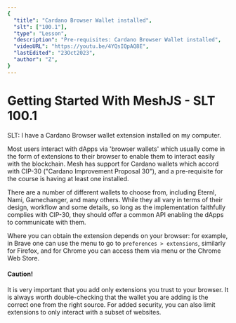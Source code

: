 ```yaml
---
{
  "title": "Cardano Browser Wallet installed",
  "slt": ["100.1"],
  "type": "Lesson",
  "description": "Pre-requisites: Cardano Browser Wallet installed",
  "videoURL": "https://youtu.be/4YQsIQpAQ8E",
  "lastEdited": "23Oct2023",
  "author": "Z",
}
---
```


# Getting Started With MeshJS - SLT 100.1

SLT: I have a Cardano Browser wallet extension installed on my computer.

Most users interact with dApps via 'browser wallets' which usually come in the form of extensions to their browser to enable them to interact easily with the blockchain.  Mesh has support for Cardano wallets which accord with CIP-30 ("Cardano Improvement Proposal 30"), and a pre-requisite for the course is having at least one installed.

There are a number of different wallets to choose from, including Eternl, Nami, Gamechanger, and many others.  While they all vary in terms of their design, workflow and some details, so long as the implementation faithfully complies with CIP-30, they should offer a common API enabling the dApps to communicate with them.

Where you can obtain the extension depends on your browser: for example, in Brave one can use the menu to go to `preferences > extensions`, similarly for Firefox, and for Chrome you can access them via menu or the Chrome Web Store.  

#### Caution!
It is very important that you add only extensions you trust to your browser. It is always worth double-checking that the wallet you are adding is the correct one from the right source. For added security, you can also limit extensions to only interact with a subset of websites.